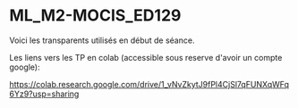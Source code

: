 # ML_M2-MOCIS_ED129
Voici les transparents utilisés en début de séance.

Les liens vers les TP en colab (accessible sous reserve d'avoir un compte google):

https://colab.research.google.com/drive/1_vNvZkytJ9fPl4CjSl7qFUNXqWFq6Yz9?usp=sharing

